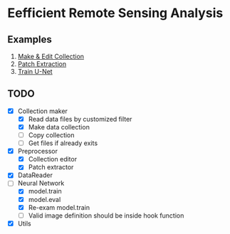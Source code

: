 # Eefficient Remote Sensing Analysis
## Examples
1. [Make & Edit Collection](./examples/make_edit_collection.ipynb)
2. [Patch Extraction](./examples/extract_patches.ipynb)
3. [Train U-Net](./examples/train_unet.ipynb)
## TODO
- [X] Collection maker
    - [X] Read data files by customized filter
    - [X] Make data collection
    - [ ] Copy collection
    - [ ] Get files if already exits
- [X] Preprocessor
    - [X] Collection editor
    - [X] Patch extractor
- [X] DataReader
- [ ] Neural Network
    - [X] model.train
    - [X] model.eval
    - [X] Re-exam model.train
    - [ ] Valid image definition should be inside hook function
- [X] Utils